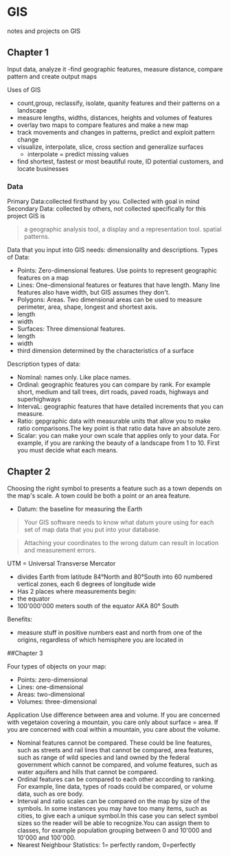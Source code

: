 # GIS
notes and projects on GIS

## Chapter 1
Input data, analyze it -find geographic features, measure distance, compare pattern and create output maps

Uses of GIS

 * count,group, reclassify, isolate, quanity features and their patterns on a landscape
 * measure lengths, widths, distances, heights and volumes of features
 * overlay two maps to compare features and make a new map
 * track movements and changes in patterns, predict and exploit pattern change
 * visualize, interpolate, slice, cross section and generalize surfaces
 	* interpolate = predict missing values
 * find shortest, fastest or most beautiful route, ID potential customers, and locate businesses

### Data
Primary Data:collected firsthand by you. Collected with goal in mind
Secondary Data: collected by others, not collected specifically for this project
GIS is

> a geographic analysis tool, a display and a representation tool.
> spatial patterns.

Data that you input into GIS needs: dimensionality and descriptions.
Types of Data:

* Points: Zero-dimensional features. Use points to represent geographic features on a map
* Lines: One-dimensional features or features that have length. Many line features also have width, but GIS assumes they don't.
* Polygons: Areas. Two dimensional areas can be used to measure perimeter, area, shape, longest and shortest axis.
 * length
 * width
* Surfaces: Three dimensional features.
 * length
 * width
 * third dimension determined by the characteristics of a surface

 Description types of data:

* Nominal: names only. Like place names.
* Ordinal: geographic features you can compare by rank. For example short, medium and tall trees, dirt roads, paved roads, highways and superhighways
* IntervaL: geographic features that have detailed increments that you can measure.
* Ratio: gepgraphic data with measurable units that allow you to make ratio comparisons.The key point is that ratio data have an absolute zero.
* Scalar: you can make your own scale that applies only to your data. For example, if you are ranking the beauty of a landscape from 1 to 10. First you must decide what each means.

## Chapter 2 
Choosing the right symbol to presents a feature such as a town depends on the map's scale. A town could be both a point or an area feature.

* Datum: the baseline for measuring the Earth

> Your GIS software needs to know what datum youre using for each set of map data that you put into your database. 

> Attaching your coordinates to the wrong datum can result in location and measurement errors.

UTM = Universal Transverse Mercator

* divides Earth from latitude 84°North and 80°South into 60 numbered vertical zones, each 6 degrees of longitude wide
* Has 2 places where measurements begin:
 * the equator
 * 100'000'000 meters south of the equator AKA 80° South

Benefits:

* measure stuff in positive numbers east and north from one of the origins, regardless of which hemisphere you are located in

##Chapter 3

Four types of objects on your map:

* Points: zero-dimensional
* Lines: one-dimensional
* Areas: two-dimensional
* Volumes: three-dimensional

Application Use difference between area and volume.
 If you are concerned with vegetaion covering a mountain, you care only about surface = area. If you are concerned with coal within a mountain, you care about the volume.

* Nominal features cannot be compared. These could be line features, such as streets and rail lines that cannot be compared, area features, such as range of wild species and land owned by the federal government which cannot be compared, and volume features, such as water aquifers and hills that cannot be compared.
* Ordinal features can be compared to each other according to ranking. For example, line data, types of roads could be compared, or volume data, such as ore body.
* Interval and ratio scales can be compared on the map by size of the symbols. In some instances you may have too many items, such as cities, to give each a unique symbol.In this case you can select symbol sizes so the reader will be able to recognize.You can assign them to classes, for example population grouping between 0 and 10'000 and 10'000 and 100'000.
* Nearest Neighbour Statistics: 1= perfectly random, 0=perfectly 
